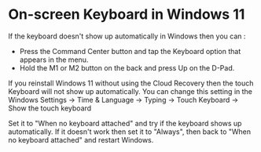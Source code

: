 # On-screen Keyboard in Windows 11

If the keyboard doesn't show up automatically in Windows then you can :

- Press the Command Center button and tap the Keyboard option that appears in the menu.
- Hold the M1 or M2 button on the back and press Up on the D-Pad.

If you reinstall Windows 11 without using the Cloud Recovery then the touch Keyboard will not show up automatically.
You can change this setting in the Windows Settings -> Time & Language -> Typing -> Touch Keyboard -> Show the touch keyboard

Set it to "When no keyboard attached" and try if the keyboard shows up automatically.
If it doesn't work then set it to "Always", then back to "When no keyboard attached" and restart Windows.
